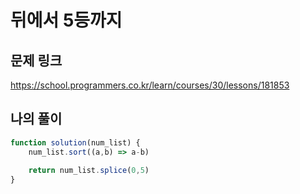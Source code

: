 # 뒤에서 5등까지

## 문제 링크

https://school.programmers.co.kr/learn/courses/30/lessons/181853
<br>

## 나의 풀이

```js
function solution(num_list) {
    num_list.sort((a,b) => a-b)
    
    return num_list.splice(0,5)
}
```